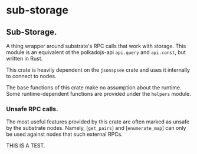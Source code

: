 # sub-storage

## Sub-Storage.

A thing wrapper around substrate's RPC calls that work with storage. This module is an
equivalent ot the polkadojs-api `api.query` and `api.const`, but written in Rust.

This crate is heavily dependent on the `jsonspsee` crate and uses it internally to connect to
nodes.


The base functions of this crate make no assumption about the runtime. Some runtime-dependent
functions are provided under the `helpers` module.

### Unsafe RPC calls.

The most useful features provided by this crate are often marked as unsafe by the substrate
nodes. Namely, [`get_pairs`] and [`enumerate_map`] can only be used against nodes that such
external RPCs.

THIS IS A TEST.
